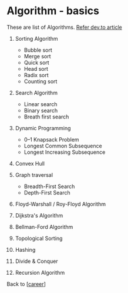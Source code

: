 # Algorithm - basics

These are list of Algorithms. [Refer dev.to article](https://dev.to/iuliagroza/complete-introduction-to-the-30-most-essential-data-structures-algorithms-43kd?utm_source=digest_mailer&utm_medium=email&utm_campaign=digest_email)

1. Sorting Algorithm
   - Bubble sort
   - Merge sort
   - Quick sort
   - Head sort
   - Radix sort
   - Counting sort
2. Search Algorithm
   - Linear search
   - Binary search
   - Breath first search
3. Dynamic Programming
   - 0–1 Knapsack Problem
   - Longest Common Subsequence
   - Longest Increasing Subsequence
4. Convex Hull

5. Graph traversal
   - Breadth-First Search
   - Depth-First Search
6. Floyd-Warshall / Roy-Floyd Algorithm
7. Dijkstra's Algorithm
8. Bellman-Ford Algorithm
9. Topological Sorting

10. Hashing

11. Divide & Conquer

12. Recursion Algorithm

Back to [[career]]

[//begin]: # "Autogenerated link references for markdown compatibility"
[career]: career.md "Career Path"
[//end]: # "Autogenerated link references"
